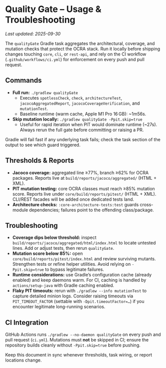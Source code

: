 # Quality Gate – Usage & Troubleshooting

_Last updated: 2025-09-30_

The `qualityGate` Gradle task aggregates the architectural, coverage, and mutation checks that protect the OCRA stack. Run it locally before shipping changes touching `core`, `cli`, or `rest-api`, and rely on the CI workflow (`.github/workflows/ci.yml`) for enforcement on every push and pull request.

## Commands
- **Full run:** `./gradlew qualityGate`
  - Executes `spotlessCheck`, `check`, `architectureTest`, `jacocoAggregatedReport`, `jacocoCoverageVerification`, and `mutationTest`.
  - Baseline runtime (warm cache, Apple M1 Pro 16 GB): ~1m56s.
- **Skip mutation locally:** `./gradlew qualityGate -Ppit.skip=true`
  - Useful for rapid iteration when PIT would dominate runtime (~27s). Always rerun the full gate before committing or raising a PR.

Gradle will fail fast if any underlying task fails; check the task section of the output to see which guard triggered.

## Thresholds & Reports
- **Jacoco coverage:** aggregated line ≥77%, branch ≥62% for OCRA packages. Reports live at `build/reports/jacoco/aggregated/` (HTML + XML).
- **PIT mutation testing:** core OCRA classes must reach ≥85% mutation score. Reports live under `core/build/reports/pitest/` (HTML + XML). CLI/REST facades will be added once dedicated tests land.
- **Architecture checks:** `:core-architecture-tests:test` guards cross-module dependencies; failures point to the offending class/package.

## Troubleshooting
- **Coverage dips below threshold:** inspect `build/reports/jacoco/aggregated/html/index.html` to locate untested lines. Add or adjust tests, then rerun `qualityGate`.
- **Mutation score below 85%:** open `core/build/reports/pitest/index.html` and review surviving mutants. Strengthen tests or refine helper utilities. Avoid relying on `-Ppit.skip=true` to bypass legitimate failures.
- **Runtime considerations:** use Gradle’s configuration cache (already enabled) and keep daemons warm. For CI, caching is handled by `actions/setup-java` with Gradle caching enabled.
- **Flaky PIT timeouts:** rerun with `./gradlew --info mutationTest` to capture detailed minion logs. Consider raising timeouts via `PIT_TIMEOUT_FACTOR` (settable with `-Dpit.timeoutFactor=…`) if you encounter legitimate long-running scenarios.

## CI Integration
GitHub Actions runs `./gradlew --no-daemon qualityGate` on every push and pull request (`ci.yml`). Mutations must **not** be skipped in CI; ensure the repository builds cleanly without `-Ppit.skip=true` before pushing.

Keep this document in sync whenever thresholds, task wiring, or report locations change.
